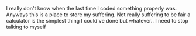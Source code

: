 I really don't know when the last time I coded something properly was. Anyways this is a place to store my suffering.
Not really suffering to be fair a calculator is the simplest thing I could've done but whatever..
I need to stop talking to myself
